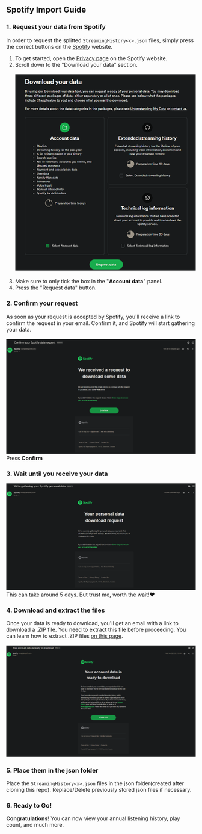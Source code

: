 ## Spotify Import Guide
 ### **1. Request your data from Spotify**<br>
 In order to request the splitted ```StreamingHistory<x>.json``` files, simply press the correct buttons on the [Spotify](https://open.spotify.com/) website.
   1.  To get started, open the [Privacy page](https://www.spotify.com/account/privacy/) on the Spotify website.
   2.  Scroll down to the "Download your data" section.<br><br>
   ![preview](./images/preview.png)<br><br>
   3.  Make sure to only tick the box in the "**Account data**" panel. 
   4.  Press the "Request data" button.
### **2. Confirm your request**<br>
As soon as your request is accepted by Spotify, you'll receive a link to confirm the request in your email. Confirm it, and Spotify will start gathering your data.<br><br>
![preview](./images/email-preview.png)<br>
Press **Confirm**
### **3. Wait until you receive your data**<br>
![preview](./images/email2-preview.png)<br>
This can take around 5 days. But trust me, worth the wait!♥<br>
### **4. Download and extract the files**<br>
Once your data is ready to download, you'll get an email with a link to download a .ZIP file. You need to extract this file before proceeding. You can learn how to extract .ZIP files [on this page](https://www.youtube.com/watch?v=XAFwU2BQwHE).<br><br>
![preview](./images/email3-preview.png)<br>

### **5. Place them in the json folder**
Place the ```StreamingHistory<x>.json``` files in the json folder(created after cloning this repo). Replace/Delete previously stored json files if necessary.

### **6. Ready to Go!** <br>
**Congratulations**! You can now view your annual listening history, play count, and much more.